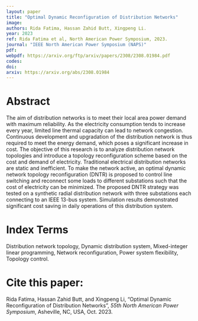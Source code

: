 ```yaml
---
layout: paper
title: "Optimal Dynamic Reconfiguration of Distribution Networks"
image: 
authors: Rida Fatima, Hassan Zahid Butt, Xingpeng Li.
year: 2023
ref: Rida Fatima et al, North American Power Symposium, 2023.
journal: "IEEE North American Power Symposium (NAPS)"
pdf: 
webpdf: https://arxiv.org/ftp/arxiv/papers/2308/2308.01984.pdf
codes: 
doi: 
arxiv: https://arxiv.org/abs/2308.01984
---
```


# Abstract
The aim of distribution networks is to meet their local area power demand with maximum reliability. As the electricity consumption tends to increase every year, limited line thermal capacity can lead to network congestion. Continuous development and upgradation of the distribution network is thus required to meet the energy demand, which poses a significant increase in cost. The objective of this research is to analyze distribution network topologies and introduce a topology reconfiguration scheme based on the cost and demand of electricity. Traditional electrical distribution networks are static and inefficient. To make the network active, an optimal dynamic network topology reconfiguration (DNTR) is proposed to control line switching and reconnect some loads to different substations such that the cost of electricity can be minimized. The proposed DNTR strategy was tested on a synthetic radial distribution network with three substations each connecting to an IEEE 13-bus system. Simulation results demonstrated significant cost saving in daily operations of this distribution system.

# Index Terms
Distribution network topology, Dynamic distribution system, Mixed-integer linear programming, Network reconfiguration, Power system flexibility, Topology control.

# Cite this paper:
Rida Fatima, Hassan Zahid Butt, and Xingpeng Li, “Optimal Dynamic Reconfiguration of Distribution Networks”, *55th North American Power Symposium*, Asheville, NC, USA, Oct. 2023.
